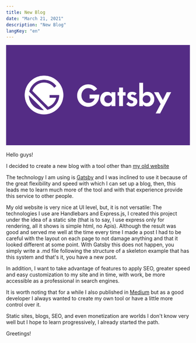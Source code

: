 ```yaml
---
title: New Blog
date: "March 21, 2021"
description: "New Blog"
langKey: "en"
---
```

![Blog](./images/1.png)

Hello guys!

I decided to create a new blog with a tool other than <a href="https://alejandroroa.now.sh/" target="_blank">my old website</a>

The technology I am using is <a href="https://www.gatsbyjs.com/" target="_blank">Gatsby</a> and I was inclined to use it because of the great flexibility and speed with which I can set up a blog, then, this leads me to learn much more of the tool and with that experience provide this service to other people.

My old website is very nice at UI level, but, it is not versatile: The technologies I use are Handlebars and Express.js, I created this project under the idea of a static site (that is to say, I use express only for rendering, all it shows is simple html, no Apis). Although the result was good and served me well at the time every time I made a post I had to be careful with the layout on each page to not
damage anything and that it looked different at some point. With Gatsby this does not happen, you simply write a .md file following the structure of a skeleton example that has this system and that's it, you have a new post.

In addition, I want to take advantage of features to apply SEO, greater speed and easy customization to my site and in time, with work, be more accessible as a professional in search engines.

It is worth noting that for a while I also published in <a href="https://alejandroroa.medium.com/" target="_blank">Medium</a> but as a good developer I always wanted to create my own tool or have a little more control over it.

Static sites, blogs, SEO, and even monetization are worlds I don't know very well but I hope to learn progressively, I already started the path.

Greetings!
